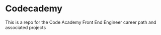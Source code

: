 # Codecademy
This is a repo for the Code Academy Front End Engineer career path and associated projects
